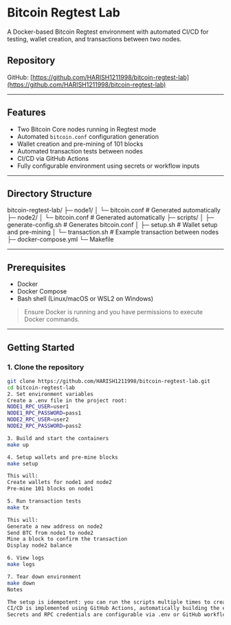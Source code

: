 # Bitcoin Regtest Lab

A Docker-based Bitcoin Regtest environment with automated CI/CD for testing, wallet creation, and transactions between two nodes.

## Repository

GitHub: [https://github.com/HARISH1211998/bitcoin-regtest-lab](https://github.com/HARISH1211998/bitcoin-regtest-lab)

---

## Features

- Two Bitcoin Core nodes running in Regtest mode  
- Automated `bitcoin.conf` configuration generation  
- Wallet creation and pre-mining of 101 blocks  
- Automated transaction tests between nodes  
- CI/CD via GitHub Actions  
- Fully configurable environment using secrets or workflow inputs  

---

## Directory Structure

bitcoin-regtest-lab/
├─ node1/
│ └─ bitcoin.conf # Generated automatically
├─ node2/
│ └─ bitcoin.conf # Generated automatically
├─ scripts/
│ ├─ generate-config.sh # Generates bitcoin.conf
│ ├─ setup.sh # Wallet setup and pre-mining
│ └─ transaction.sh # Example transaction between nodes
├─ docker-compose.yml
└─ Makefile

---

## Prerequisites

- Docker  
- Docker Compose  
- Bash shell (Linux/macOS or WSL2 on Windows)  

> Ensure Docker is running and you have permissions to execute Docker commands.

---

## Getting Started

### 1. Clone the repository

```bash
git clone https://github.com/HARISH1211998/bitcoin-regtest-lab.git
cd bitcoin-regtest-lab
2. Set environment variables
Create a .env file in the project root:
NODE1_RPC_USER=user1
NODE1_RPC_PASSWORD=pass1
NODE2_RPC_USER=user2
NODE2_RPC_PASSWORD=pass2

3. Build and start the containers
make up

4. Setup wallets and pre-mine blocks
make setup

This will:
Create wallets for node1 and node2
Pre-mine 101 blocks on node1

5. Run transaction tests
make tx

This will:
Generate a new address on node2
Send BTC from node1 to node2
Mine a block to confirm the transaction
Display node2 balance

6. View logs
make logs

7. Tear down environment
make down
Notes

The setup is idempotent: you can run the scripts multiple times to create new transactions.
CI/CD is implemented using GitHub Actions, automatically building the environment, running setup, and validating transactions.
Secrets and RPC credentials are configurable via .env or GitHub workflow inputs.
